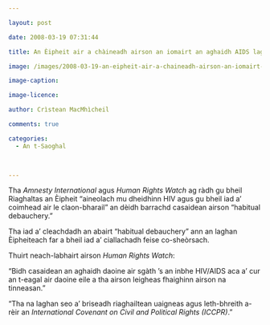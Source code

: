 ```yaml
---

layout: post

date: 2008-03-19 07:31:44

title: An Èipheit air a chàineadh airson an iomairt an aghaidh AIDS lagachadh

image: /images/2008-03-19-an-eipheit-air-a-chaineadh-airson-an-iomairt-an-aghaidh-aids-lagachadh.jpg

image-caption:

image-licence:

author: Crìstean MacMhìcheil

comments: true

categories:
  - An t-Saoghal
  


---
```


Tha _Amnesty International_ agus _Human Rights Watch_ ag ràdh gu bheil Riaghaltas an Èipheit “aineolach mu dheidhinn HIV agus gu bheil iad a’ coimhead air le claon-bharail” an dèidh barrachd casaidean airson “habitual debauchery.”

<!--more-->

Tha iad a’ cleachdadh an abairt “habitual debauchery” ann an laghan Èipheiteach far a bheil iad a’ ciallachadh feise co-sheòrsach.

Thuirt neach-labhairt airson _Human Rights Watch_:

“Bidh casaidean an aghaidh daoine air sgàth ’s an inbhe HIV/AIDS aca a’ cur an t-eagal air daoine eile a tha airson leigheas fhaighinn airson na tinneasan.”

“Tha na laghan seo a’ briseadh riaghailtean uaigneas agus leth-bhreith a-rèir an _International Covenant on Civil and Political Rights (ICCPR)_.”
